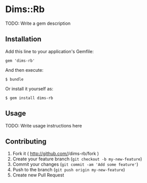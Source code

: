# Dims::Rb

TODO: Write a gem description

## Installation

Add this line to your application's Gemfile:

    gem 'dims-rb'

And then execute:

    $ bundle

Or install it yourself as:

    $ gem install dims-rb

## Usage

TODO: Write usage instructions here

## Contributing

1. Fork it ( http://github.com/<my-github-username>/dims-rb/fork )
2. Create your feature branch (`git checkout -b my-new-feature`)
3. Commit your changes (`git commit -am 'Add some feature'`)
4. Push to the branch (`git push origin my-new-feature`)
5. Create new Pull Request

